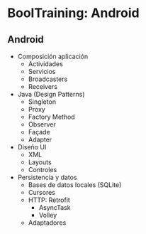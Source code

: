 # BoolTraining: Android 

## Android

- Composición aplicación
  - Actividades
  - Servicios
  - Broadcasters
  - Receivers
- Java (Design Patterns)
  - Singleton
  - Proxy
  - Factory Method
  - Observer
  - Façade
  - Adapter
- Diseño UI
  - XML
  - Layouts
  - Controles
- Persistencia y datos
  - Bases de datos locales (SQLite)
  - Cursores
  - HTTP: Retrofit
    - AsyncTask
    - Volley
  - Adaptadores
